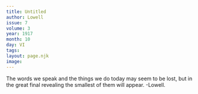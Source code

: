 ```yaml
---
title: Untitled
author: Lowell
issue: 7
volume: 3
year: 1917
month: 10
day: VI
tags:
layout: page.njk
image:
---
```

The words we speak and the things we do today may seem to be lost, but in the great final revealing the smallest of them will appear. -Lowell.
